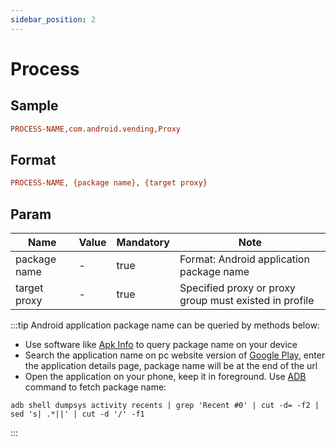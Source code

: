 ```yaml
---
sidebar_position: 2
---
```


# Process

## Sample

```ini
PROCESS-NAME,com.android.vending,Proxy
```

## Format

```ini
PROCESS-NAME, {package name}, {target proxy}
```

## Param

| Name         | Value | Mandatory | Note                                                             |
|--------------|-------|-----------|------------------------------------------------------------------|
| package name | -     | true      | Format: Android application package name                         |
| target proxy | -     | true      | Specified proxy or proxy group must existed in profile           |

:::tip
Android application package name can be queried by methods below:
- Use software like [Apk Info](https://play.google.com/store/apps/details?id=com.wt.apkinfo) to query package name on your device
- Search the application name on pc website version of [Google Play](https://play.google.com), enter the application details page, package name will be at the end of the url
- Open the application on your phone, keep it in foreground. Use [ADB](https://developer.android.com/studio/command-line/adb) command to fetch package name:

```shell
adb shell dumpsys activity recents | grep 'Recent #0' | cut -d= -f2 | sed 's| .*||' | cut -d '/' -f1
```
:::